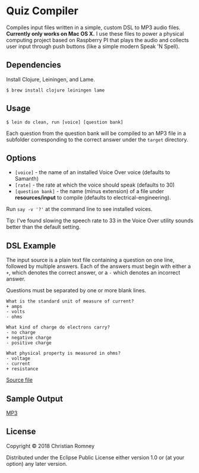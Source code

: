 # Quiz Compiler

Compiles input files written in a simple, custom DSL to MP3 audio files.
**Currently only works on Mac OS X.** I use these files to power a physical
computing project based on Raspberry PI that plays the audio and collects
user input through push buttons (like a simple modern Speak 'N Spell).

## Dependencies

Install Clojure, Leiningen, and Lame.

    $ brew install clojure leiningen lame

## Usage

    $ lein do clean, run [voice] [question bank]

Each question from the question bank will be compiled to an MP3 file in a
subfolder corresponding to the correct answer under the `target` directory.

## Options

* `[voice]` - the name of an installed Voice Over voice (defaults to Samanth)
* `[rate]`  - the rate at which the voice should speak (defaults to 30)
* `[question bank]` - the name (minus extension) of a file under
  **resources/input** to compile (defaults to electrical-engineering).

Run `say -v '?'` at the command line to see installed voices.

Tip: I've found slowing the speech rate to 33 in the Voice Over utility sounds
better than the default setting.

## DSL Example

The input source is a plain text file containing a question on one line,
followed by multiple answers. Each of the answers must begin with either a `+`,
which denotes the correct answer, or a `-` which denotes an incorrect answer.

Questions must be separated by one or more blank lines.

```
What is the standard unit of measure of current?
+ amps
- volts
- ohms

What kind of charge do electrons carry?
- no charge
+ negative charge
- positive charge

What physical property is measured in ohms?
- voltage
- current
+ resistance

```

[Source file](https://github.com/christianromney/quiz-compile/blob/master/resources/input/electrical-engineering.txt)

## Sample Output

[MP3](http://christianromney.org.s3.amazonaws.com/quiz/q1.mp3)

## License

Copyright © 2018 Christian Romney

Distributed under the Eclipse Public License either version 1.0 or (at
your option) any later version.
